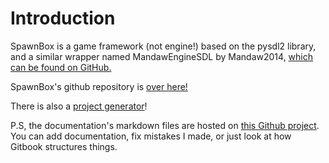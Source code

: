 # Introduction

SpawnBox is a game framework (not engine!) based on the pysdl2 library, and a similar wrapper named MandawEngineSDL by Mandaw2014, [which can be found on GitHub.](https://github.com/mandaw2014/MandawEngineSDL)

SpawnBox's github repository is [over here!](https://github.com/oneshotenjoyer/spawnbox)

There is also a [project generator](https://github.com/oneshotenjoyer/spawnbox-project-generator)!

P.S, the documentation's markdown files are hosted on [this Github project](https://github.com/oneshotenjoyer/spawnbox-docs). You can add documentation, fix mistakes I made, or just look at how Gitbook structures things.
